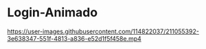 # Login-Animado



https://user-images.githubusercontent.com/114822037/211055392-3e638347-551f-4813-a836-e52d1f5f458e.mp4

